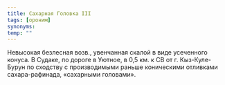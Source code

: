 ```yaml
---
title: Сахарная Головка III
tags: [ороним]
synonyms:
temp: ""
---
```


Невысокая безлесная возв., увенчанная скалой в виде усеченного конуса. В Судаке,
по дороге в Уютное, в 0,5 км. к СВ от г. Кыз-Куле-Бурун по сходству с
производимыми раньше коническими отливками сахара-рафинада, «сахарными
головами».

